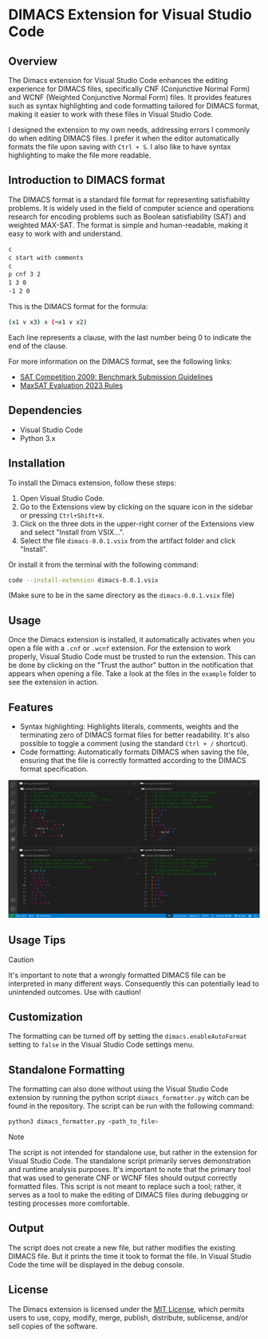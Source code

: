 # DIMACS Extension for Visual Studio Code

## Overview
The Dimacs extension for Visual Studio Code enhances the editing experience for DIMACS files, specifically CNF (Conjunctive Normal Form) and WCNF (Weighted Conjunctive Normal Form) files. It provides features such as syntax highlighting and code formatting tailored for DIMACS format, making it easier to work with these files in Visual Studio Code.

I designed the extension to my own needs, addressing errors I commonly do when editing DIMACS files. I prefer it when the editor automatically formats the file upon saving with `Ctrl + S`. I also like to have syntax highlighting to make the file more readable.

## Introduction to DIMACS format
The DIMACS format is a standard file format for representing satisfiability problems.
It is widely used in the field of computer science and operations research for encoding problems such as Boolean satisfiability (SAT) and weighted MAX-SAT.
The format is simple and human-readable, making it easy to work with and understand.

```bash
c
c start with comments
c
p cnf 3 2
1 3 0
-1 2 0
```

This is the DIMACS format for the formula: 
```bash
(x1 ∨ x3) ∧ (¬x1 ∨ x2)
```
Each line represents a clause, with the last number being 0 to indicate the end of the clause.

For more information on the DIMACS format, see the following links:
- [SAT Competition 2009: Benchmark Submission Guidelines](http://www.satcompetition.org/2009/format-benchmarks2009.html)
- [MaxSAT Evaluation 2023 Rules](https://maxsat-evaluations.github.io/2023/rules.html)

## Dependencies
- Visual Studio Code
- Python 3.x

## Installation
To install the Dimacs extension, follow these steps:
1. Open Visual Studio Code.
2. Go to the Extensions view by clicking on the square icon in the sidebar or pressing `Ctrl+Shift+X`.
3. Click on the three dots in the upper-right corner of the Extensions view and select "Install from VSIX...".
4. Select the file `dimacs-0.0.1.vsix` from the artifact folder and click "Install".

Or install it from the terminal with the following command:

```bash
code --install-extension dimacs-0.0.1.vsix
```
(Make sure to be in the same directory as the `dimacs-0.0.1.vsix` file)

## Usage
Once the Dimacs extension is installed, it automatically activates when you open a file with a `.cnf` or `.wcnf` extension. For the extension to work properly, Visual Studio Code must be trusted to run the extension. This can be done by clicking on the "Trust the author" button in the notification that appears when opening a file.
Take a look at the files in the `example` folder to see the extension in action.

## Features
- Syntax highlighting: Highlights literals, comments, weights and the terminating zero of DIMACS format files for better readability. It's also possible to toggle a comment (using the standard `Ctrl + /` shortcut).
- Code formatting: Automatically formats DIMACS when saving the file, ensuring that the file is correctly formatted according to the DIMACS format specification. 

![Example Image](example_screenshot.png)

## Usage Tips
> [!CAUTION]
> It's important to note that a wrongly formatted DIMACS file can be interpreted in many different ways. Consequently this can potentially lead to unintended outcomes. Use with caution!

## Customization
The formatting can be turned off by setting the `dimacs.enableAutoFormat` setting to `false` in the Visual Studio Code settings menu.

## Standalone Formatting
The formatting can also done without using the Visual Studio Code extension by running the python script `dimacs_formatter.py` witch can be found in the repository. The script can be run with the following command:
```bash
python3 dimacs_formatter.py <path_to_file>
```

> [!NOTE] 
> The script is not intended for standalone use, but rather in the extension for Visual Studio Code. The standalone script primarily serves demonstration and runtime analysis purposes. It's important to note that the primary tool that was used to generate CNF or WCNF files should output correctly formatted files. This script is not meant to replace such a tool; rather, it serves as a tool to make the editing of DIMACS files during debugging or testing processes more comfortable.

## Output
The script does not create a new file, but rather modifies the existing DIMACS file. But it prints the time it took to format the file. In Visual Studio Code the time will be displayed in the debug console.

## License
The Dimacs extension is licensed under the [MIT License](LICENSE), which permits users to use, copy, modify, merge, publish, distribute, sublicense, and/or sell copies of the software.
